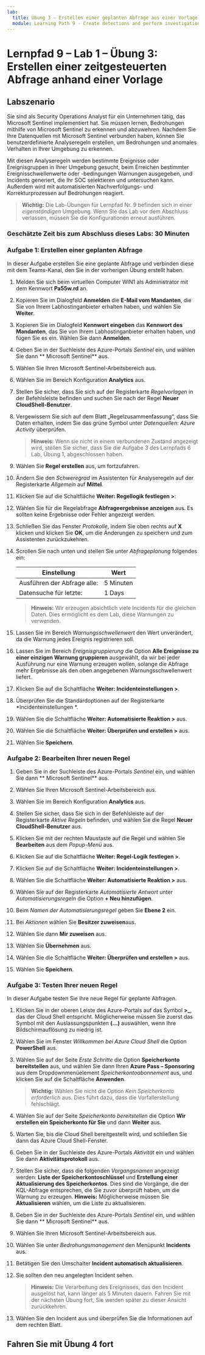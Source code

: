 ```yaml
---
lab:
  title: Übung 3 – Erstellen einer geplanten Abfrage aus einer Vorlage
  module: Learning Path 9 - Create detections and perform investigations using Microsoft Sentinel
---
```


# Lernpfad 9 – Lab 1 – Übung 3: Erstellen einer zeitgesteuerten Abfrage anhand einer Vorlage

## Labszenario

Sie sind als Security Operations Analyst für ein Unternehmen tätig, das Microsoft Sentinel implementiert hat. Sie müssen lernen, Bedrohungen mithilfe von Microsoft Sentinel zu erkennen und abzuwehren. Nachdem Sie Ihre Datenquellen mit Microsoft Sentinel verbunden haben, können Sie benutzerdefinierte Analyseregeln erstellen, um Bedrohungen und anomales Verhalten in Ihrer Umgebung zu erkennen.

Mit diesen Analyseregeln werden bestimmte Ereignisse oder Ereignisgruppen in Ihrer Umgebung gesucht, beim Erreichen bestimmter Ereignisschwellenwerte oder -bedingungen Warnungen ausgegeben, und Incidents generiert, die Ihr SOC selektieren und untersuchen kann. Außerdem wird mit automatisierten Nachverfolgungs- und Korrekturprozessen auf Bedrohungen reagiert.

>**Wichtig:** Die Lab-Übungen für Lernpfad Nr. 9 befinden sich in einer *eigenständigen* Umgebung. Wenn Sie das Lab vor dem Abschluss verlassen, müssen Sie die Konfigurationen erneut ausführen.

### Geschätzte Zeit bis zum Abschluss dieses Labs: 30 Minuten

### Aufgabe 1: Erstellen einer geplanten Abfrage

In dieser Aufgabe erstellen Sie eine geplante Abfrage und verbinden diese mit dem Teams-Kanal, den Sie in der vorherigen Übung erstellt haben.

1. Melden Sie sich beim virtuellen Computer WIN1 als Administrator mit dem Kennwort **Pa55w.rd** an.  

1. Kopieren Sie im Dialogfeld **Anmelden** die **E-Mail vom Mandanten**, die Sie von Ihrem Labhostinganbieter erhalten haben, und wählen Sie **Weiter**.

1. Kopieren Sie im Dialogfeld **Kennwort eingeben** das **Kennwort des Mandanten**, das Sie von Ihrem Labhostinganbieter erhalten haben, und fügen Sie es ein. Wählen Sie dann **Anmelden**.

1. Geben Sie in der Suchleiste des Azure-Portals *Sentinel* ein, und wählen Sie dann ** Microsoft Sentinel** aus.

1. Wählen Sie Ihren Microsoft Sentinel-Arbeitsbereich aus.

1. Wählen Sie im Bereich Konfiguration **Analytics** aus.

1. Stellen Sie sicher, dass Sie sich auf der Registerkarte *Regelvorlagen* in der Befehlsleiste befinden und suchen Sie nach der Regel **Neuer CloudShell-Benutzer**.

1. Vergewissern Sie sich auf dem Blatt „Regelzusammenfassung“, dass Sie Daten erhalten, indem Sie das grüne Symbol unter *Datenquellen: Azure Activity* überprüfen.

    >**Hinweis:** Wenn sie nicht in einem verbundenen Zustand angezeigt wird, stellen Sie sicher, dass Sie die Aufgabe 3 des Lernpfads 6 Lab, Übung 1, abgeschlossen haben.

1. Wählen Sie **Regel erstellen** aus, um fortzufahren.

1. Ändern Sie den *Schweregrad* im Assistenten für Analyseregeln auf der Registerkarte *Allgemein* auf **Mittel**.

1. Klicken Sie auf die Schaltfläche **Weiter: Regellogik festlegen >**:

1. Wählen Sie für die Regelabfrage **Abfrageergebnisse anzeigen** aus. Es sollten keine Ergebnisse oder Fehler angezeigt werden.

1. Schließen Sie das Fenster *Protokolle*, indem Sie oben rechts auf **X** klicken und klicken Sie **OK**, um die Änderungen zu speichern und zum Assistenten zurückzukehren.

1. Scrollen Sie nach unten und stellen Sie unter *Abfrageplanung* folgendes ein:

    |Einstellung|Wert|
    |---|---|
    |Ausführen der Abfrage alle:|5 Minuten|
    |Datensuche für letzte:|1 Days|

    >**Hinweis:** Wir erzeugen absichtlich viele Incidents für die gleichen Daten. Dies ermöglicht es dem Lab, diese Warnungen zu verwenden.

1. Lassen Sie im Bereich *Warnungsschwellenwert* den Wert unverändert, da die Warnung jedes Ereignis registrieren soll.

1. Lassen Sie im Bereich *Ereignisgruppierung* die Option **Alle Ereignisse zu einer einzigen Warnung gruppieren** ausgewählt, da wir bei jeder Ausführung nur eine Warnung erzeugen wollen, solange die Abfrage mehr Ergebnisse als den oben angegebenen Warnungsschwellenwert liefert.

1. Klicken Sie auf die Schaltfläche **Weiter: Incidenteinstellungen >**.

1. Überprüfen Sie die Standardoptionen auf der Registerkarte *Incidenteinstellungen *.

1. Wählen Sie die Schaltfläche **Weiter: Automatisierte Reaktion >** aus.

1. Wählen Sie die Schaltfläche **Weiter: Überprüfen und erstellen >** aus.
  
1. Wählen Sie **Speichern**.

### Aufgabe 2: Bearbeiten Ihrer neuen Regel

1. Geben Sie in der Suchleiste des Azure-Portals *Sentinel* ein, und wählen Sie dann ** Microsoft Sentinel** aus.

1. Wählen Sie Ihren Microsoft Sentinel-Arbeitsbereich aus.

1. Wählen Sie im Bereich Konfiguration **Analytics** aus.

1. Stellen Sie sicher, dass Sie sich in der Befehlsleiste auf der Registerkarte *Aktive Regeln* befinden, und wählen Sie die Regel **Neuer CloudShell-Benutzer** aus.

1. Klicken Sie mit der rechten Maustaste auf die Regel und wählen Sie **Bearbeiten** aus dem *Popup-Menü* aus.

1. Klicken Sie auf die Schaltfläche **Weiter: Regel-Logik festlegen >**.

1. Klicken Sie auf die Schaltfläche **Weiter: Incidenteinstellungen >**.

1. Wählen Sie die Schaltfläche **Weiter: Automatisierte Reaktion >** aus.

1. Wählen Sie auf der Registerkarte *Automatisierte Antwort* unter *Automatisierungsregeln* die Option **+ Neu hinzufügen**.

1. Beim *Namen der Automatisierungsregel* geben Sie **Ebene 2** ein.

1. Bei *Aktionen* wählen Sie **Besitzer zuweisen**aus.

1. Wählen Sie dann **Mir zuweisen** aus.

1. Wählen Sie **Übernehmen** aus.

1. Wählen Sie die Schaltfläche **Weiter: Überprüfen und erstellen >** aus.
  
1. Wählen Sie **Speichern**.

### Aufgabe 3: Testen Ihrer neuen Regel

In dieser Aufgabe testen Sie ihre neue Regel für geplante Abfragen.

1. Klicken Sie in der oberen Leiste des Azure-Portals auf das Symbol **>_**, das der Cloud Shell entspricht. Möglicherweise müssen Sie zuerst das Symbol mit den Auslassungspunkten **(...)** auswählen, wenn Ihre Bildschirmauflösung zu niedrig ist.

1. Wählen Sie im Fenster *Willkommen bei Azure Cloud Shell* die Option **PowerShell** aus.

1. Wählen Sie auf der Seite *Erste Schritte* die Option **Speicherkonto bereitstellen** aus, und wählen Sie dann Ihren **Azure Pass – Sponsoring** aus dem Dropdownmenüelement *Speicherkontoabonnement* aus, und klicken Sie auf die Schaltfläche **Anwenden**.

    >**Wichtig:** Wählen Sie nicht die Option *Kein Speicherkonto erforderlich* aus. Dies führt dazu, dass die Vorfallerstellung fehlschlägt.

1. Wählen Sie auf der Seite *Speicherkonto bereitstellen* die Option **Wir erstellen ein Speicherkonto für Sie** und dann **Weiter** aus.

1. Warten Sie, bis die Cloud Shell bereitgestellt wird, und schließen Sie dann das Azure Cloud Shell-Fenster.

1. Geben Sie in der Suchleiste des Azure-Portals *Aktivität* ein und wählen Sie dann **Aktivitätsprotokoll** aus.

1. Stellen Sie sicher, dass die folgenden *Vorgangsnamen* angezeigt werden: **Liste der Speicherkontoschlüssel** und **Erstellung einer Aktualisierung des Speicherkontos**. Dies sind die Vorgänge, die der KQL-Abfrage entsprechen, die Sie zuvor überprüft haben, um die Warnung zu erzeugen. **Hinweis:** Möglicherweise müssen Sie **Aktualisieren** wählen, um die Liste zu aktualisieren.

1. Geben Sie in der Suchleiste des Azure-Portals *Sentinel* ein, und wählen Sie dann ** Microsoft Sentinel** aus.

1. Wählen Sie Ihren Microsoft Sentinel-Arbeitsbereich aus.

1. Wählen Sie unter *Bedrohungsmanagement* den Menüpunkt **Incidents** aus.

1. Betätigen Sie den Umschalter **Incident automatisch aktualisieren**.

1. Sie sollten den neu angelegten Incident sehen.

    >**Hinweis:** Die Verarbeitung des Ereignisses, das den Incident ausgelöst hat, kann länger als 5 Minuten dauern. Fahren Sie mit der nächsten Übung fort, Sie werden später zu dieser Ansicht zurückkehren.

1. Wählen Sie den Incident aus und überprüfen Sie die Informationen auf dem rechten Blatt.

## Fahren Sie mit Übung 4 fort
